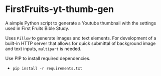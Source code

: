 # FirstFruits-yt-thumb-gen
A aimple Python script to generate a Youtube thumbnail with the settings used in First Fruits Bible Study.

Uses `Pillow` to generate images and text elements. For development of a built-in HTTP server that allows for quick submittal of background image and text inputs, `multipart` is needed.

Use PIP to install required dependencies.
- `pip install -r requirements.txt`